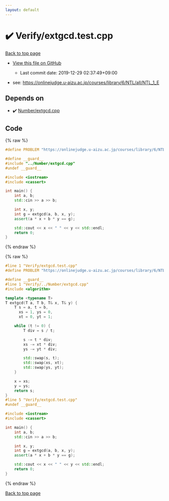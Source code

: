 ```yaml
---
layout: default
---
```


<!-- mathjax config similar to math.stackexchange -->
<script type="text/javascript" async
  src="https://cdnjs.cloudflare.com/ajax/libs/mathjax/2.7.5/MathJax.js?config=TeX-MML-AM_CHTML">
</script>
<script type="text/x-mathjax-config">
  MathJax.Hub.Config({
    TeX: { equationNumbers: { autoNumber: "AMS" }},
    tex2jax: {
      inlineMath: [ ['$','$'] ],
      processEscapes: true
    },
    "HTML-CSS": { matchFontHeight: false },
    displayAlign: "left",
    displayIndent: "2em"
  });
</script>

<script type="text/javascript" src="https://cdnjs.cloudflare.com/ajax/libs/jquery/3.4.1/jquery.min.js"></script>
<script src="https://cdn.jsdelivr.net/npm/jquery-balloon-js@1.1.2/jquery.balloon.min.js" integrity="sha256-ZEYs9VrgAeNuPvs15E39OsyOJaIkXEEt10fzxJ20+2I=" crossorigin="anonymous"></script>
<script type="text/javascript" src="../../assets/js/copy-button.js"></script>
<link rel="stylesheet" href="../../assets/css/copy-button.css" />


# :heavy_check_mark: Verify/extgcd.test.cpp

<a href="../../index.html">Back to top page</a>

* <a href="{{ site.github.repository_url }}/blob/master/Verify/extgcd.test.cpp">View this file on GitHub</a>
    - Last commit date: 2019-12-29 02:37:49+09:00


* see: <a href="https://onlinejudge.u-aizu.ac.jp/courses/library/6/NTL/all/NTL_1_E">https://onlinejudge.u-aizu.ac.jp/courses/library/6/NTL/all/NTL_1_E</a>


## Depends on

* :heavy_check_mark: <a href="../../library/Number/extgcd.cpp.html">Number/extgcd.cpp</a>


## Code

<a id="unbundled"></a>
{% raw %}
```cpp
#define PROBLEM "https://onlinejudge.u-aizu.ac.jp/courses/library/6/NTL/all/NTL_1_E"

#define __guard__
#include "../Number/extgcd.cpp"
#undef __guard__

#include <iostream>
#include <cassert>

int main() {
    int a, b;
    std::cin >> a >> b;

    int x, y;
    int g = extgcd(a, b, x, y);
    assert(a * x + b * y == g);

    std::cout << x << " " << y << std::endl;
    return 0;
}

```
{% endraw %}

<a id="bundled"></a>
{% raw %}
```cpp
#line 1 "Verify/extgcd.test.cpp"
#define PROBLEM "https://onlinejudge.u-aizu.ac.jp/courses/library/6/NTL/all/NTL_1_E"

#define __guard__
#line 1 "Verify/../Number/extgcd.cpp"
#include <algorithm>

template <typename T>
T extgcd(T a, T b, T& x, T& y) {
    T s = a, t = b,
      xs = 1, ys = 0,
      xt = 0, yt = 1;

    while (t != 0) {
        T div = s / t;

        s -= t * div;
        xs -= xt * div;
        ys -= yt * div;

        std::swap(s, t);
        std::swap(xs, xt);
        std::swap(ys, yt);
    }

    x = xs;
    y = ys;
    return s;
}
#line 5 "Verify/extgcd.test.cpp"
#undef __guard__

#include <iostream>
#include <cassert>

int main() {
    int a, b;
    std::cin >> a >> b;

    int x, y;
    int g = extgcd(a, b, x, y);
    assert(a * x + b * y == g);

    std::cout << x << " " << y << std::endl;
    return 0;
}

```
{% endraw %}

<a href="../../index.html">Back to top page</a>


